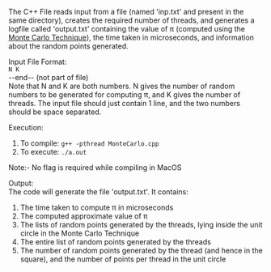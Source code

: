 <!-- Overview: -->
The C++ File reads input from a file (named 'inp.txt' and present in the same directory), creates the required number of threads, and 
generates a logfile called 'output.txt' containing the value of π (computed using the [Monte Carlo Technique](https://www.cantorsparadise.com/estimating-%CF%80-using-monte-carlo-simulations-3459a84b5ef9)), the time taken in microseconds, and information about
the random points generated.


Input File Format: \
`N K` \
--end-- (not part of file) \
Note that N and K are both numbers. N gives the number of random numbers to be generated for computing π,
and K gives the number of threads. The input file should just contain 1 line, and the two numbers should be space separated.


Execution: 
1) To compile: `g++ -pthread MonteCarlo.cpp` 
2) To execute: `./a.out` 

Note:- No flag is required while compiling in MacOS


Output: \
The code will generate the file 'output.txt'. It contains:
1) The time taken to compute π in microseconds
2) The computed approximate value of π	
3) The lists of random points generated by the threads, lying inside the unit circle in the Monte Carlo Technique
4) The entire list of random points generated by the threads
5) The number of random points generated by the thread (and hence in the square), and the number of points per thread in the unit circle
